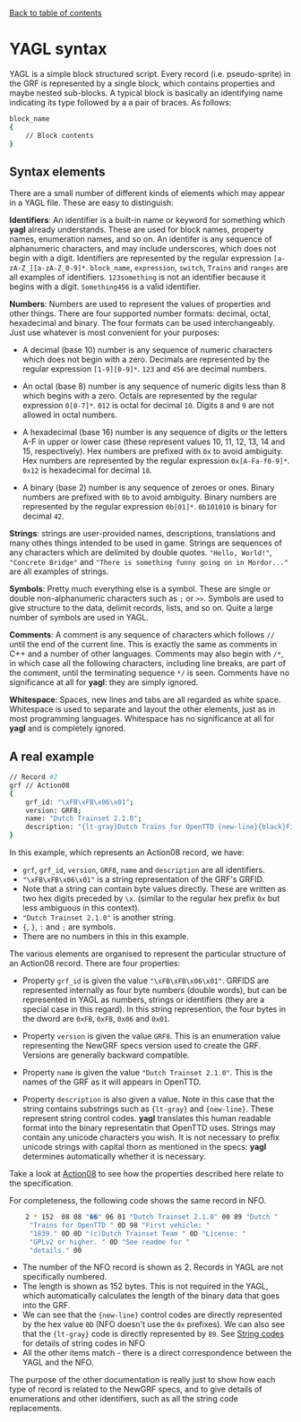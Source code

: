 [Back to table of contents](index.md)

# YAGL syntax

YAGL is a simple block structured script. Every record (i.e. pseudo-sprite) in the GRF is represented by a single block, which contains properties and maybe nested sub-blocks. A typical block is basically an identifying name indicating its type followed by a a pair of braces. As follows:

```bash
block_name
{
    // Block contents
}
```

## Syntax elements

There are a small number of different kinds of elements which may appear in a YAGL file. These are easy to distinguish:

**Identifiers**: An identifier is a built-in name or keyword for something which **yagl** already understands. These are used for block names, property names, enumeration names, and so on. An identifer is any sequence of alphanumeric characters, and may include underscores, which does not begin with a digit. Identifiers are represented by the regular expression `[a-zA-Z_][a-zA-Z_0-9]*`. `block_name`, `expression`, `switch`, `Trains` and `ranges` are all examples of identifiers. `123something` is not an identifier because it begins with a digit. `Something456` is a valid identifier.

**Numbers**: Numbers are used to represent the values of properties and other things. There are four supported number formats: decimal, octal, hexadecimal and binary. The four formats can be used interchangeably. Just use whatever is most convenient for your purposes:

- A decimal (base 10) number is any sequence of numeric characters which does not begin with a zero. Decimals are represented by the regular expression `[1-9][0-9]*`. `123` and `456` are decimal numbers.

- An octal (base 8) number is any sequence of numeric digits less than 8 which begins with a zero. Octals are represented by the regular expression `0[0-7]*`. `012` is octal for decimal `10`. Digits `8` and `9` are not allowed in octal numbers.

- A hexadecimal (base 16) number is any sequence of digits or the letters A-F in upper or lower case (these represent values 10, 11, 12, 13, 14 and 15, respectively). Hex numbers are prefixed with `0x` to avoid ambiguity. Hex numbers are represented by the regular expression `0x[A-Fa-f0-9]*`.  `0x12` is hexadecimal for decimal `18`.

- A binary (base 2) number is any sequence of zeroes or ones. Binary numbers are prefixed with `0b` to avoid ambiguity. Binary numbers are represented by the regular expression `0b[01]*`. `0b101010` is binary for decimal `42`.

**Strings**: strings are user-provided names, descriptions, translations and many othes things intended to be used in game. Strings are sequences of any characters which are delimited by double quotes. `"Hello, World!"`, `"Concrete Bridge"` and `"There is something funny going on in Mordor..."` are all examples of strings. 

**Symbols**: Pretty much everything else is a symbol. These are single or double non-alphanumeric characters such as `;` or `>>`. Symbols are used to give structure to the data, delimit records, lists, and so on. Quite a large number of symbols are used in YAGL.

**Comments**: A comment is any sequence of characters which follows `//` until the end of the current line. This is exactly the same as comments in C++ and a number of other languages. Comments may also begin with `/*`, in which case all the following characters, including line breaks, are part of the comment, until the terminating sequence `*/` is seen. Comments have no significance at all for **yagl**: they are simply ignored.

**Whitespace**: Spaces, new lines and tabs are all regarded as white space. Whitespace is used to separate and layout the other elements, just as in most programming languages. Whitespace has no significance at all for **yagl** and is completely ignored.


## A real example

```bash
// Record #2
grf // Action08
{
    grf_id: "\xFB\xFB\x06\x01";
    version: GRF8;
    name: "Dutch Trainset 2.1.0";
    description: "{lt-gray}Dutch Trains for OpenTTD {new-line}{black}First vehicle: 1839.{new-line}{new-line}(c)Dutch Trainset Team {new-line}License: GPLv2 or higher. {new-line}See readme for details.";
}
```

In this example, which represents an Action08 record, we have:

- `grf`, `grf_id`, `version`, `GRF8`, `name` and `description` are all identifiers.
- `"\xFB\xFB\x06\x01"` is a string representation of the GRF's GRFID. 
- Note that a string can contain byte values directly. These are written as two hex digits preceded by `\x`. (similar to the regular hex prefix `0x` but less ambiguous in this context).
- `"Dutch Trainset 2.1.0"` is another string.
- `{`, `}`, `:` and `;` are symbols.
- There are no numbers in this in this example.

The various elements are organised to represent the particular structure of an Action08 record. There are four properties:

- Property `grf_id` is given the value `"\xFB\xFB\x06\x01"`. GRFIDS are represented internally as four byte numbers (double words), but can be represented in YAGL as numbers, strings or identifiers (they are a special case in this regard). In this string represention, the four bytes in the dword are `0xFB`, `0xFB`, `0x06` and `0x01`.

- Property `version` is given the value `GRF8`. This is an enumeration value representing the NewGRF specs version used to create the GRF. Versions are generally backward compatible.

- Property `name` is given the value `"Dutch Trainset 2.1.0"`. This is the names of the GRF as it will appears in OpenTTD.

- Property `description` is also given a value. Note in this case that the string contains substrings such as `{lt-gray}` and `{new-line}`. These represent string control codes. **yagl** translates this human readable format into the binary representatin that OpenTTD uses. Strings may contain any unicode characters you wish. It is not necessary to prefix unicode strings with capital thorn as mentioned in the specs: **yagl** determines automatically whether it is necessary.

Take a look at [Action08](https://newgrf-specs.tt-wiki.net/wiki/Action8) to see how the properties described here relate to the specification.

For completeness, the following code shows the same record in NFO. 

```bash
    2 * 152	 08 08 "��" 06 01 "Dutch Trainset 2.1.0" 00 89 "Dutch "
	 "Trains for OpenTTD " 0D 98 "First vehicle: "
	 "1839." 0D 0D "(c)Dutch Trainset Team " 0D "License: "
	 "GPLv2 or higher. " 0D "See readme for "
	 "details." 00
```

 - The number of the NFO record is shown as 2. Records in YAGL are not specifically numbered. 
 - The length is shown as 152 bytes. This is not required in the YAGL, which automatically calculates the length of the binary data that goes into the GRF. 
 - We can see that the `{new-line}` control codes are directly represented by the hex value `0D` (NFO doesn't use the `0x` prefixes). We can also see that the `{lt-gray}` code is directly represented by `89`. See [String codes](https://newgrf-specs.tt-wiki.net/wiki/StringCodes) for details of string codes in NFO
 - All the other items match - there is a direct correspondence between the YAGL and the NFO.

The purpose of the other documentation is really just to show how each type of record is related to the NewGRF specs, and to give details of enumerations and other identifiers, such as all the string code replacements.
